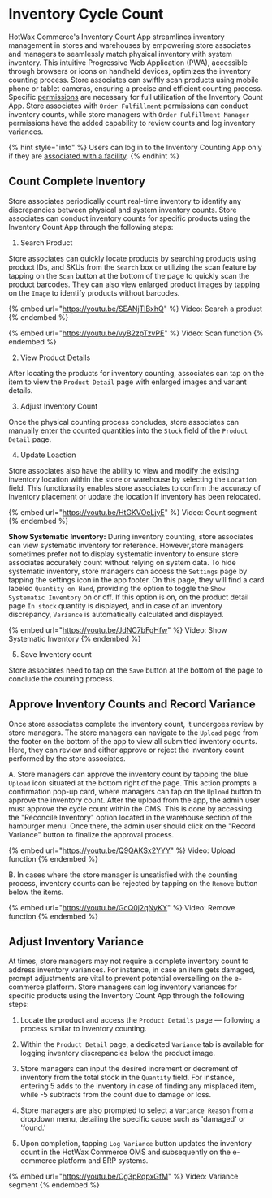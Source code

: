 # Inventory Cycle Count

HotWax Commerce's Inventory Count App streamlines inventory management in stores and warehouses by empowering store associates and managers to seamlessly match physical inventory with system inventory. This intuitive Progressive Web Application (PWA), accessible through browsers or icons on handheld devices, optimizes the inventory counting process. Store associates can swiftly scan products using mobile phone or tablet cameras, ensuring a precise and efficient counting process. Specific [permissions](../users/manageUser.md) are necessary for full utilization of the Inventory Count App. Store associates with `Order Fulfillment` permissions can conduct inventory counts, while store managers with `Order Fulfillment Manager` permissions have the added capability to review counts and log inventory variances.

{% hint style="info" %}
Users can log in to the Inventory Counting App only if they are [associated with a facility](../users/manageUser.md#add-facilities).
{% endhint %}

## Count Complete Inventory

Store associates periodically count real-time inventory to identify any discrepancies between physical and system inventory counts. Store associates can conduct inventory counts for specific products using the Inventory Count App through the following steps:

1. Search Product

Store associates can quickly locate products by searching products using product IDs, and SKUs from the `Search` box or utilizing the scan feature by tapping on the `Scan` button at the bottom of the page to quickly scan the product barcodes. They can also view enlarged product images by tapping on the `Image` to identify products without barcodes.

{% embed url="https://youtu.be/SEANjTlBxhQ" %}
Video: Search a product
{% endembed %}

{% embed url="https://youtu.be/vyB2zpTzvPE" %}
Video: Scan function
{% endembed %}

2. View Product Details

After locating the products for inventory counting, associates can tap on the item to view the `Product Detail` page with enlarged images and variant details.

3. Adjust Inventory Count

Once the physical counting process concludes, store associates can manually enter the counted quantities into the `Stock` field of the `Product Detail` page.

4. Update Loaction

Store associates also have the ability to view and modify the existing inventory location within the store or warehouse by selecting the `Location` field. This functionality enables store associates to confirm the accuracy of inventory placement or update the location if inventory has been relocated.

{% embed url="https://youtu.be/HtGKVOeLjyE" %}
Video: Count segment
{% endembed %}

**Show Systematic Inventory:** During inventory counting, store associates can view systematic inventory for reference. However,store managers sometimes prefer not to display systematic inventory to ensure store associates accurately count without relying on system data. To hide systematic inventory, store managers can access the `Settings` page by tapping the settings icon in the app footer. On this page, they will find a card labeled `Quantity on Hand`, providing the option to toggle the `Show Systematic Inventory` on or off. If this option is on, on the product detail page `In stock` quantity is displayed, and in case of an inventory discrepancy, `Variance` is automatically calculated and displayed.

{% embed url="https://youtu.be/JdNC7bFgHfw" %}
Video: Show Systematic Inventory
{% endembed %}

5. Save Inventory count

Store associates need to tap on the `Save` button at the bottom of the page to conclude the counting process.

## Approve Inventory Counts and Record Variance

Once store associates complete the inventory count, it undergoes review by store managers. The store managers can navigate to the `Upload` page from the footer on the bottom of the app to view all submitted inventory counts. Here, they can review and either approve or reject the inventory count performed by the store associates.

A. Store managers can approve the inventory count by tapping the blue `Upload` icon situated at the bottom right of the page. This action prompts a confirmation pop-up card, where managers can tap on the `Upload` button to approve the inventory count. After the upload from the app, the admin user must approve the cycle count within the OMS. This is done by accessing the "Reconcile Inventory" option located in the warehouse section of the hamburger menu. Once there, the admin user should click on the "Record Variance" button to finalize the approval process.

{% embed url="https://youtu.be/Q9QAKSx2YYY" %}
Video: Upload function
{% endembed %}

B. In cases where the store manager is unsatisfied with the counting process, inventory counts can be rejected by tapping on the `Remove` button below the items.

{% embed url="https://youtu.be/GcQ0j2qNyKY" %}
Video: Remove function
{% endembed %}

## Adjust Inventory Variance

At times, store managers may not require a complete inventory count to address inventory variances. For instance, in case an item gets damaged, prompt adjustments are vital to prevent potential overselling on the e-commerce platform. Store managers can log inventory variances for specific products using the Inventory Count App through the following steps:

1. Locate the product and access the `Product Details` page — following a process similar to inventory counting.

2. Within the `Product Detail` page, a dedicated `Variance` tab is available for logging inventory discrepancies below the product image.

3. Store managers can input the desired increment or decrement of inventory from the total stock in the `Quantity` field. For instance, entering 5 adds to the inventory in case of finding any misplaced item, while -5 subtracts from the count due to damage or loss.

4. Store managers are also prompted to select a `Variance Reason` from a dropdown menu, detailing the specific cause such as 'damaged' or 'found.'

5. Upon completion, tapping `Log Variance` button updates the inventory count in the HotWax Commerce OMS and subsequently on the e-commerce platform and ERP systems.

{% embed url="https://youtu.be/Cg3pRqpxGfM" %}
Video: Variance segment
{% endembed %}
